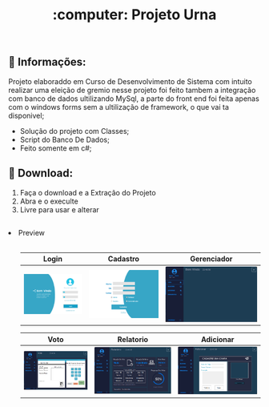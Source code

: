 <h1 align="Center">
  :computer: Projeto Urna
</h1><br>

## :bell: Informações:

Projeto elaboraddo em Curso de Desenvolvimento de Sistema com intuito realizar uma eleição de gremio nesse projeto foi feito tambem a integração com banco de dados ultilizando MySql, a parte do front end foi feita apenas com o windows forms sem a ultilização de framework, o que vai ta disponivel;

- Solução do projeto com Classes;
- Script do Banco De Dados;
- Feito somente em c#;

## :open_file_folder: Download:

<ol>
  <li>Faça o download e a Extração do Projeto</li>
  <li>Abra e o execulte</li>
  <li>Livre para usar e alterar</li>
</ol>

##

<li>Preview</li><br>

<ol><div style="width: 100%, align: center">

  | Login | Cadastro | Gerenciador |
  |---|---|---|
  |<img  src="/projeto_urnaGit/inicio.png" alt="tela de inicio"/> | <img src="/projeto_urnaGit/cadastro.png" alt="tela de cadastro"/> | <img src="/projeto_urnaGit/gerenciador.png" alt="tela do gerenciador"/> |
  
  | Voto | Relatorio | Adicionar |
  |---|---|---|
  |<img src="/projeto_urnaGit/vota.png" alt="tela de voto"/><br> | <img src="/projeto_urnaGit/relatorio.png" alt="tela de relatorio"/> | <img src="/projeto_urnaGit/adicionar.png" alt="tela para adicionar"/> |

</div></ol>

##


